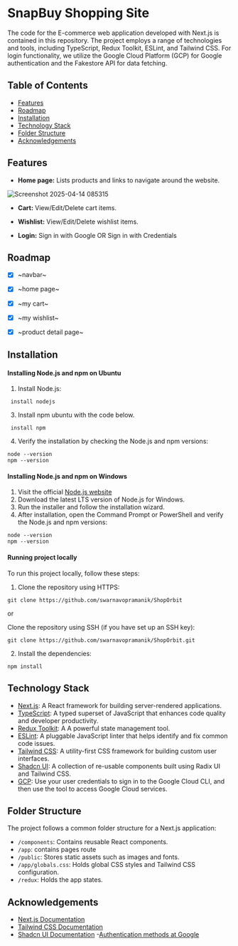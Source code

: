 # SnapBuy Shopping Site 

The code for the E-commerce web application developed with Next.js is contained in this repository.  The project employs a range of technologies and tools, including TypeScript, Redux Toolkit, ESLint, and Tailwind CSS. For login functionality, we utilize the Google Cloud Platform (GCP) for Google authentication and the Fakestore API for data fetching.

## Table of Contents

- [Features](#features)
- [Roadmap](#roadmap)
- [Installation](#installation)
- [Technology Stack](#technology-stack)
- [Folder Structure](#folder-structure)
- [Acknowledgements](#acknowledgements)

## Features

- **Home page:** Lists products and links to navigate around the website.

![Screenshot 2025-04-14 085315](https://github.com/user-attachments/assets/b58156eb-cf10-457e-a30d-1a2c4a8bcd86)

- **Cart:** View/Edit/Delete cart items.

- **Wishlist:** View/Edit/Delete wishlist items.

- **Login:** Sign in with Google OR Sign in with Credentials

## Roadmap

- [x] ~navbar~
- [x] ~home page~
- [x] ~my cart~
- [x] ~my wishlist~
- [x] ~product detail page~


## Installation

#### Installing Node.js and npm on Ubuntu


1. Install Node.js:

```
 install nodejs
```

3. Install npm ubuntu with the code below.

```
 install npm
```

4. Verify the installation by checking the Node.js and npm versions:

```
node --version
npm --version
```

#### Installing Node.js and npm on Windows

1. Visit the official [Node.js website ](https://nodejs.org)
2. Download the latest LTS version of Node.js for Windows.
3. Run the installer and follow the installation wizard.
4. After installation, open the Command Prompt or PowerShell and verify the Node.js and npm versions:

```
node --version
npm --version
```

#### Running project locally

To run this project locally, follow these steps:

1. Clone the repository using HTTPS:

```
git clone https://github.com/swarnavopramanik/ShopOrbit
```

or

Clone the repository using SSH (if you have set up an SSH key):

```
git clone https://github.com/swarnavopramanik/ShopOrbit.git

```

2. Install the dependencies:

```
npm install

```


## Technology Stack

- [Next.js](https://nextjs.org): A React framework for building server-rendered applications.
- [TypeScript](https://www.typescriptlang.org): A typed superset of JavaScript that enhances code quality and developer productivity.
- [Redux Toolkit](https://redux-toolkit.js.org/): A A powerful state management tool.
- [ESLint](https://eslint.org): A pluggable JavaScript linter that helps identify and fix common code issues.
- [Tailwind CSS](https://tailwindcss.com): A utility-first CSS framework for building custom user interfaces.
- [Shadcn UI](https://ui.shadcn.com/): A collection of re-usable components built using Radix UI and Tailwind CSS.
- [GCP](https://cloud.google.com/?hl=en):  Use your user credentials to sign in to the Google Cloud CLI, and then use the tool to access Google Cloud services.


## Folder Structure

The project follows a common folder structure for a Next.js application:

- `/components`: Contains reusable React components.
- `/app`: contains pages route
- `/public`: Stores static assets such as images and fonts.
- `/app/globals.css`: Holds global CSS styles and Tailwind CSS configuration.
- `/redux`: Holds the app states.

## Acknowledgements

- [Next.js Documentation](https://nextjs.org/docs)
- [Tailwind CSS Documentation](https://tailwindcss.com/docs)
- [Shadcn UI Documentation](https://ui.shadcn.com/docs)
-[Authentication methods at Google](https://cloud.google.com/docs/authentication)

